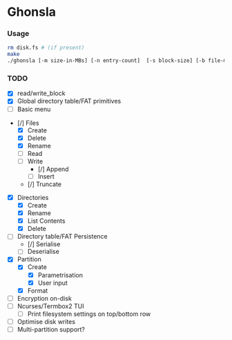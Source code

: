 # Ghonsla

### Usage

```bash
rm disk.fs # (if present)
make
./ghonsla [-m size-in-MBs] [-n entry-count]  [-s block-size] [-b file-max-block-count]
```

### TODO

- [x] read/write\_block
- [x] Global directory table/FAT primitives
- [ ] Basic menu
- [/] Files
	- [x] Create
	- [x] Delete
	- [x] Rename
	- [ ] Read
	- [ ] Write
        - [/] Append
        - [ ] Insert
	- [/] Truncate
- [x] Directories
	- [x] Create
    - [x] Rename
	- [x] List Contents
	- [x] Delete
- [ ] Directory table/FAT Persistence
    - [/] Serialise
    - [ ] Deserialise
- [x] Partition
	- [x] Create
        - [x] Parametrisation
        - [x] User input
	- [x] Format
- [ ] Encryption on-disk
- [ ] Ncurses/Termbox2 TUI
    - [ ] Print filesystem settings on top/bottom row
- [ ] Optimise disk writes
- [ ] Multi-partition support?
